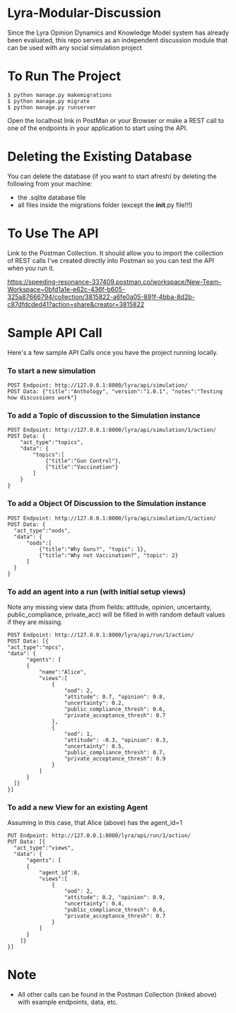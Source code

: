 # Lyra-Modular-Discussion
Since the Lyra Opinion Dynamics and Knowledge Model system has already been evaluated, this repo serves as an independent discussion module that can be used with any social simulation project

# To Run The Project

    $ python manage.py makemigrations
    $ python manage.py migrate 
    $ python manage.py runserver 

Open the localhost link in PostMan or your Browser or make a REST call to one of the endpoints in your application to start using the API.  

# Deleting the Existing Database 
You can delete the database (if you want to start afresh) by deleting the following from your machine: 

- the .sqlite database file
- all files inside the migrations folder (except the __init__.py file!!!) 

# To Use The API
Link to the Postman Collection. It should allow you to import the collection of REST calls I've created directly into Postman so you can test the API when you run it. 

https://speeding-resonance-337409.postman.co/workspace/New-Team-Workspace~0bfd1a1e-e62c-436f-b605-325a87666794/collection/3815822-a6fe0a05-891f-4bba-8d2b-c87dfdcded41?action=share&creator=3815822

# Sample API Call
Here's a few sample API Calls once you have the project running locally. 

### To start a new simulation
    POST Endpoint: http://127.0.0.1:8000/lyra/api/simulation/
    POST Data: {"title":"Anthology", "version":"1.0.1", "notes":"Testing how discussions work"}

### To add a Topic of discussion to the Simulation instance
    POST Endpoint: http://127.0.0.1:8000/lyra/api/simulation/1/action/
    POST Data: {
        "act_type":"topics",
        "data": {
            "topics":[
                {"title":"Gun Control"},
                {"title":"Vaccination"}
            ]    
        }
    }

### To add a Object Of Discussion to the Simulation instance
    POST Endpoint: http://127.0.0.1:8000/lyra/api/simulation/1/action/
    POST Data: {
      "act_type":"oods",
      "data": {
          "oods":[
              {"title":"Why Guns?", "topic": 1},
              {"title":"Why not Vaccination?", "topic": 2}
          ]    
      }
    }


### To add an agent into a run (with initial setup views) 
Note any missing view data (from fields: attitude, opinion, uncertainty, public_compliance, private_acc) will be filled in with random default values if they are missing. 

    POST Endpoint: http://127.0.0.1:8000/lyra/api/run/1/action/
    POST Data: [{
    "act_type":"npcs",
    "data": {
          "agents": [
          {
              "name":"Alice",
              "views":[
                  { 
                      "ood": 2,
                      "attitude": 0.7, "opinion": 0.8, 
                      "uncertainty": 0.2, 
                      "public_compliance_thresh": 0.6, 
                      "private_acceptance_thresh": 0.7 
                  },
                  { 
                      "ood": 1,
                      "attitude": -0.3, "opinion": 0.3, 
                      "uncertainty": 0.5, 
                      "public_compliance_thresh": 0.7, 
                      "private_acceptance_thresh": 0.9 
                  }
              ]
          }
      ]}
    }]

### To add a new View for an existing Agent
Assuming in this case, that Alice (above) has the agent_id=1 

    PUT Endpoint: http://127.0.0.1:8000/lyra/api/run/1/action/
    PUT Data: [{
      "act_type":"views",
      "data": {
          "agents": [
          {
              "agent_id":8,
              "views":[
                  { 
                      "ood": 2,
                      "attitude": 0.2, "opinion": 0.9, 
                      "uncertainty": 0.4, 
                      "public_compliance_thresh": 0.6, 
                      "private_acceptance_thresh": 0.7 
                  }
              ]
          }
        ]}
    }]

# Note

- All other calls can be found in the Postman Collection (linked above) with example endpoints, data, etc. 
